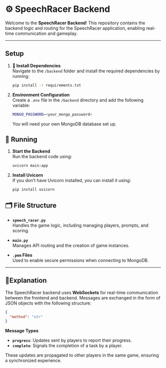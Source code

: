 # ⚙️ SpeechRacer Backend

Welcome to the **SpeechRacer Backend**! This repository contains the backend logic and routing for the SpeechRacer application, enabling real-time communication and gameplay.

---

## **Setup**

1. **🔨 Install Dependencies**  
   Navigate to the `/backend` folder and install the required dependencies by running:  
   ```bash
   pip install -r requirements.txt
   ```

2. **Environment Configuration**  
   Create a `.env` file in the `/backend` directory and add the following variable:
   ```bash
   MONGO_PASSWORD=<your_mongo_password>
   ```
   You will need your own MongoDB database set up.

## **🏃 Running**

1. **Start the Backend**  
   Run the backend code using:  
   ```bash
   uvicorn main:app
   ```

2. **Install Uvicorn**  
   If you don’t have Uvicorn installed, you can install it using:  
   ```bash
   pip install uvicorn
   ```

## **🗂️ File Structure**

- **`speech_racer.py`**  
  Handles the game logic, including managing players, prompts, and scoring.

- **`main.py`**  
  Manages API routing and the creation of game instances.

- **`.pem` Files**  
  Used to enable secure permissions when connecting to MongoDB.

---

## **🔌Explanation**

The SpeechRacer backend uses **WebSockets** for real-time communication between the frontend and backend. Messages are exchanged in the form of JSON objects with the following structure:  
```json
{
  "method": "str"
}
```

**Message Types**
- **`progress`**: Updates sent by players to report their progress.
- **`complete`**: Signals the completion of a task by a player.

These updates are propagated to other players in the same game, ensuring a synchronized experience.


